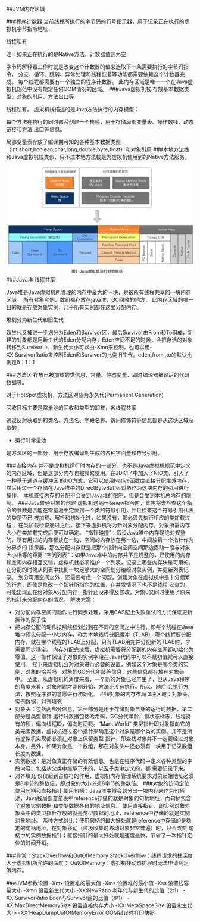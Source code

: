 ##JVM内存区域

###程序计数器
当前线程所执行的字节码的行号指示器，用于记录正在执行的虚拟机字节指令地址，

线程私有

注：如果正在执行的是Native方法，计数器值则为空

字节码解释器工作时就是改变这个计数器的值来选取下一条需要执行的字节码指令，
分支、循环、跳转、异常处理和线程恢复等功能都需要依赖这个计数器完成。
每个线程都需要有一个独立的程序计数器。
此内存区域是唯一一个在Java虚拟机规范中没有规定任何OOM情况的区域。
###Java虚拟机栈
存放基本数据类型、对象的引用、方法出口等

线程私有。
虚拟机栈描述的是Java方法执行的内存模型：

每个方法在执行的同时都会创建一个栈帧，用于存储局部变量表、操作数栈、动态链接和方法
出口等信息。

局部变量表存放了编译期可知的各种基本数据类型（int,short,boolean,char,long,double,byte,float）和对象引用
###本地方法栈
和Java虚拟机栈类似，只不过本地方法栈是为虚拟机使用到的Native方法服务。

![图示](JVM运行时数据区.png)
###Java堆
线程共享

Java堆是Java虚拟机所管理的内存中最大的一块，是被所有线程共享的一块内存区域。
所有对象实例、数组都存放在java堆，GC回收的地方，
此内存区域的唯一目的就是存放对象实例，几乎所有实例都在这里分配内存。

堆划分为新生代和旧生代

新生代又被进一步划分为Eden和Survivor区，最后Survivor由From和To组成，新建的对象都是用新生代的Eden分配内存，Eden空间不足的时候，会把存活的对象转移到Survivor中，新生代大小可以由-Xmn来控制，也可以用-XX:SurvivorRatio来控制Eden和Survivor的比例旧生代。eden,from ,to的默认比例是8：1：1

###方法区
存放已被加载的类信息、常量、静态变量、即时编译器编译后的代码数据等。

对于HotSpot虚拟机，方法区对应为永久代(Permanent Generation)

回收目标主要是常量池的回收和类型的卸载，各线程共享

通过反射获取到的类名、方法名、字段名称、访问修饰符等信息都是从这块区域获取的。

* 运行时常量池

是方法区的一部分，用于存放编译期生成的各种字面量和符号引用。

###直接内存
并不是虚拟机运行时内存的一部分，也不是Java虚拟机规范中定义的内存区域，但是这部分内存也被频繁使用。在JDK1.4中加入了NIO类，引入了一种基于通道与缓冲区
的I/O方式，它可以使用Native函数库直接分配堆外内存，然后用过一个存储在Java堆中的DirectByteBuffer对象作为这块内存的引用进行
操作。
本机直接内存的分配不会受到Java堆的限制，但是会受到本机总内存的限制。
###Java普通对象的创建
虚拟机遇到一条new指令时，首先将去检查这个指令的参数是否能在常量池中定位到一个类的符号引用，并且检查这个符号引用代表的类是否已
被加载、解析和初始化过，如果没有，那必须先执行相应的类加载过程；
在类加载检查通过之后，接下来虚拟机将为新对象分配内存。对象所需内存大小在类加载完成后便可以确定。
“指针碰撞”：假设Java堆中内存是绝对规整的，所有用过的内存都放在一边，空闲的内存放在另一边，中间放着一个指针作为分界点的
指示器，那么分配内存就是把那个指针向空闲空间那边挪动一段与对象大小相等的距离
“空闲列表”：如果Java堆中的内存并不是规整的，已使用的内存和空闲内存相互交错，虚拟机就必须维护一个列表，记录上哪些内存块是可用的，
在分配的时候从列表中找到一块足够大的空间划分给给对象实例，并更新列表记录。
划分可用空间之外，还需要考虑一个问题，创建对象在虚拟机中是十分频繁的行为，即使是修改一个指针所指向的位置，在并发情况下也不是线程
安全的，可能出现正在给对象A分配内存，指针还没来得及修改，对象B又同时使用了原来的指针来分配内存的情况。
解决方案：
* 对分配内存空间的动作进行同步处理，采用CAS配上失败重试的方式保证更新操作的原子性
* 把内存分配的动作按照线程划分到在不同的空间之中进行，即每个线程在Java堆中预先分配一小块内存，称为本地线程分配缓冲（TLAB）
哪个线程要分配内存，就在哪个线程的TLAB上分配，只有TLAB用完并分配新的TLAB时，才需要同步锁定。
内存分配完成后，虚拟机需要将分配到的内存空间都初始化为零值，这一操作保证了对象的实例字段在Java代码中可以不赋初值就可以直接
使用。
接下来虚拟机会对对象进行必要的设置，例如这个对象是哪个类的实例，对象的哈希吗，对象的GC分代年龄等信息，这些信息都存放在对象头中。
至此，从虚拟机的角度来看，一个新的对象已经产生了，但从Java程序的角度来看，对象创建才刚刚开始，<init>方法还没有执行。所以，随后
会执行<init>方法，按照程序员的意愿进行初始化。
###对象的内存布局
3块区域：对象头，实例数据，对齐填充
* 对象头：包括两部分信息，第一部分是用于存储对象自身的运行时数据，第二部分是类型指针
运行时数据包括哈希码，GC分代年龄，锁状态标志，线程持有的锁，偏向线程ID，偏向时间戳。“Mark World”
类型指针即对象指向它的类元素数据，虚拟机通过这个指针来确定这个对象是哪个类的实例。并不是所有虚拟机实现都必须在对象上保留类型
指针，即查找对象并不一定要经过对象本身。另外，如果对象是一个数组，那在对象头中还必须有一块用于记录数组长度的数据。
* 实例数据：是对象真正存储的有效信息，也是在程序代码中定义各种类型的字段内容。包括从父类中继承下来的，以及子类中定义的，都
需要记录下来。
* 对齐填充
仅仅起到占位符的作用，虚拟机内存管理系统要求对象起始地址必须是8字节的整数倍，即对象的大小必须8字节的整数倍。
###对象的访问定位
使用句柄和直接指针
使用句柄：Java堆中将会划分出一块内存来作为句柄池，Java栈局部变量表中reference存储的就是对象的句柄地址，而句柄包含了对象实例数据
和类型数据各自的地址信息。
使用直接指针，即实例对象对象头中的类型指针存放的就是类型数据的地址，reference中存储的就是实例对象地址。
两种方式对比：使用句柄的最大好处就是reference中存储的是稳定的句柄地址，在对象移动（垃圾收集时移动对象非常普遍）时，只会改变
句柄中的实例数据指针；直接指针的最大好处就是速度最快，节省了一次指针定位的时间开销。

###异常：StackOverflow和OutOfMemory
StackOverflow：线程请求的栈深度大于虚拟机所允许的深度；
OutOfMemory：虚拟机栈动态扩展时无法申请到足够内存。

###JVM参数设置
-Xmx 设置堆的最大值
-Xms 设置堆的最小值
-Xss 设置栈容量大小
-Xmn 设置新生代大小
-XX:NewRatio 老年代与新生代的比值（2:1）
-XX:SurvivorRatio Eden与Survivor区的比值（8:1）
-XX:MaxDirectMemorySize 设置直接内存大小
-XX:MetaSpaceSize 设置永生代大小
-XX:HeapDumpOutOfMemoryError OOM错误时打印快照
 